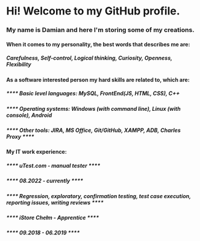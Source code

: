 # Hi! Welcome to my GitHub profile.

### My name is Damian and here I'm storing some of my creations.

#### When it comes to my personality, the best words that describes me are:

##### ****Carefulness, Self-control, Logical thinking, Curiosity, Openness, Flexibility****

#### As a software interested person my hard skills are related to, which are:

##### **** Basic level languages: MySQL, FrontEnd(JS, HTML, CSS), C++ 
##### **** Operating systems: Windows (with command line), Linux (with console), Android 
##### **** Other tools: JIRA, MS Office, Git/GitHub, XAMPP, ADB, Charles Proxy ****

#### My IT work experience:

##### **** uTest.com - manual tester ****
##### **** 08.2022 - currently ****
##### **** Regression, exploratory, confirmation testing, test case execution, reporting issues, writing reviews ****

##### **** iStore Chełm - Apprentice ****
##### **** 09.2018 - 06.2019 ****
